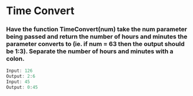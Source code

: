 # Time Convert

### Have the function TimeConvert(num) take the num parameter being passed and return the number of hours and minutes the parameter converts to (ie. if num = 63 then the output should be 1:3). Separate the number of hours and minutes with a colon.

```java
Input: 126
Output: 2:6
Input: 45
Output: 0:45
```
